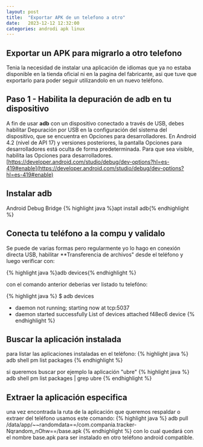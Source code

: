 ```yaml
---
layout: post
title:  "Exportar APK de un telefono a otro"
date:   2023-12-12 12:32:00
categories: androdi apk linux
---
```


## Exportar un APK para migrarlo a otro telefono

Tenia la necesidad de instalar una aplicación de idiomas que ya no estaba disponible en la tienda oficial ni en la pagina del fabricante, 
asi que tuve que exportarlo para poder seguir utilizandolo en un nuevo teléfono.

## Paso 1 - Habilita la depuración de adb en tu dispositivo

A fin de usar **adb** con un dispositivo conectado a través de USB, debes habilitar Depuración por USB en la configuración del sistema del dispositivo, 
que se encuentra en Opciones para desarrolladores. En Android 4.2 (nivel de API 17) y versiones posteriores, la pantalla Opciones para desarrolladores 
está oculta de forma predeterminada. Para que sea visible, habilita las Opciones para desarrolladores.
[https://developer.android.com/studio/debug/dev-options?hl=es-419#enable](https://developer.android.com/studio/debug/dev-options?hl=es-419#enable)


## Instalar adb

Android Debug Bridge 
{% highlight java %}apt install adb{% endhighlight %}

## Conecta tu teléfono a la compu y validalo

Se puede de varias formas pero regularmente yo lo hago en conexión directa USB,
habilitar **Transferencia de archivos" desde el teléfono y luego verificar con:

{% highlight java %}adb devices{% endhighlight %}

con el comando anterior deberias ver listado tu telefóno:

{% highlight java %}
$ adb devices
* daemon not running; starting now at tcp:5037
* daemon started successfully
List of devices attached
f48ec6	device
{% endhighlight %}

## Buscar la aplicación instalada

para listar las aplicaciones instaladas en el teléfono:
{% highlight java %}
adb shell pm list packages
{% endhighlight %}

si queremos buscar por ejemplo la aplicación "ubre"
{% highlight java %}
adb shell pm list packages | grep ubre
{% endhighlight %}

## Extraer la aplicación especifica

una vez encontrada la ruta de la aplicación que queremos respaldar o extraer del teléfono usamos
este comando:
{% highlight java %}
adb pull /data/app/~~randomdata==/com.compania.tracker-Nqrandom_nOhw==/base.apk
{% endhighlight %}
con lo cual quedará con el nombre base.apk para ser instalado en otro teléfono android compatible.



